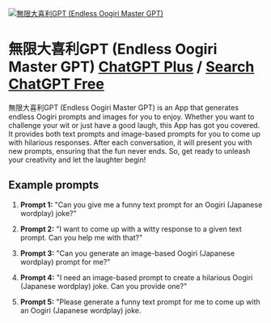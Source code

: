 
[![無限大喜利GPT (Endless Oogiri Master GPT)](https://files.oaiusercontent.com/file-IhC4XnqCatDlgf3G9LQQySYd?se=2123-10-17T02%3A12%3A03Z&sp=r&sv=2021-08-06&sr=b&rscc=max-age%3D31536000%2C%20immutable&rscd=attachment%3B%20filename%3D79936517-e2f4-475f-9e0d-0a7c2f45bf33.png&sig=VgKVsKtScUrupjakCV4ACku9AFYpVe8iKZO9RNpXUiU%3D)](https://chat.openai.com/g/g-vj7Z7egra-wu-xian-da-xi-li-gpt-endless-oogiri-master-gpt)

# 無限大喜利GPT (Endless Oogiri Master GPT) [ChatGPT Plus](https://chat.openai.com/g/g-vj7Z7egra-wu-xian-da-xi-li-gpt-endless-oogiri-master-gpt) / [Search ChatGPT Free](https://gptcall.net/index.html#/?search=%E7%84%A1%E9%99%90%E5%A4%A7%E5%96%9C%E5%88%A9GPT%20(Endless%20Oogiri%20Master%20GPT))

無限大喜利GPT (Endless Oogiri Master GPT) is an App that generates endless Oogiri prompts and images for you to enjoy. Whether you want to challenge your wit or just have a good laugh, this App has got you covered. It provides both text prompts and image-based prompts for you to come up with hilarious responses. After each conversation, it will present you with new prompts, ensuring that the fun never ends. So, get ready to unleash your creativity and let the laughter begin!

## Example prompts

1. **Prompt 1:** "Can you give me a funny text prompt for an Oogiri (Japanese wordplay) joke?"

2. **Prompt 2:** "I want to come up with a witty response to a given text prompt. Can you help me with that?"

3. **Prompt 3:** "Can you generate an image-based Oogiri (Japanese wordplay) prompt for me?"

4. **Prompt 4:** "I need an image-based prompt to create a hilarious Oogiri (Japanese wordplay) joke. Can you provide one?"

5. **Prompt 5:** "Please generate a funny text prompt for me to come up with an Oogiri (Japanese wordplay) joke.


